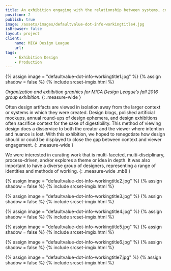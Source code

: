 ```yaml
---
title: An exhibition engaging with the relationship between systems, context, and the design process.
position: 2
publish: true
image: /assets/images/defaultvalue-dot-info-workingtitle4.jpg
isBrowser: false
layout: project
client:
    name: MICA Design League
    url:
tags:
    - Exhibition Design
    - Production
---
```


{% assign image = "defaultvalue-dot-info-workingtitle1.jpg" %} {% assign shadow = false %} {% include srcset-imgix.html %}

*Organization and exhibition graphics for MICA Design League’s fall 2016 group exhibition.*
{: .measure-wide }

Often design artifacts are viewed in isolation away from the larger context or systems in which they were created. Design blogs, polished artificial mockups, annual round-ups of design ephemera, and design exhibitions often sacrifice context for the sake of digestibility. This method of viewing design does a disservice to both the creator and the viewer where intention and nuance is lost. With this exhibition, we hoped to renegotiate how design should or could be displayed to close the gap between context and viewer engagement.
{: .measure-wide }

We were interested in curating work that is multi-faceted, multi-disciplinary, process-driven, and/or explores a theme or idea in depth. It was also important to have a diverse group of designers, representing a range of identities and methods of working.
{: .measure-wide .mb8 }

{% assign image = "defaultvalue-dot-info-workingtitle2.jpg" %} {% assign shadow = false %} {% include srcset-imgix.html %}

{% assign image = "defaultvalue-dot-info-workingtitle3.jpg" %} {% assign shadow = false %} {% include srcset-imgix.html %}

{% assign image = "defaultvalue-dot-info-workingtitle4.jpg" %} {% assign shadow = false %} {% include srcset-imgix.html %}

{% assign image = "defaultvalue-dot-info-workingtitle5.jpg" %} {% assign shadow = false %} {% include srcset-imgix.html %}

{% assign image = "defaultvalue-dot-info-workingtitle6.jpg" %} {% assign shadow = false %} {% include srcset-imgix.html %}

{% assign image = "defaultvalue-dot-info-workingtitle7.jpg" %} {% assign shadow = false %} {% include srcset-imgix.html %}
